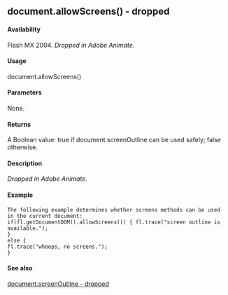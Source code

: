 ## document.allowScreens() - dropped

#### Availability

Flash MX 2004. *Dropped in Adobe Animate.*

#### Usage

document.allowScreens()

#### Parameters

None.

#### Returns

A Boolean value: true if document.screenOutline can be used safely; false otherwise.

#### Description

*Dropped in Adobe Animate.*

#### Example

```
The following example determines whether screens methods can be used in the current document:
if(fl.getDocumentDOM().allowScreens()) { fl.trace("screen outline is available.");
}
else {
fl.trace("whoops, no screens.");
}

```
#### See also

[document.screenOutline - dropped](#_bookmark272)
